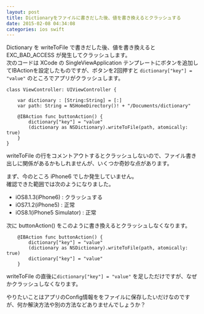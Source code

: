```yaml
---
layout: post
title: Dictionaryをファイルに書きだした後、値を書き換えるとクラッシュする
date: 2015-02-08 04:34:08
categories: ios swift
---
```

<!-- {% raw %} -->
<p>Dictionary を writeToFile で書きだした後、値を書き換えると EXC_BAD_ACCESS が発生してクラッシュします。<br>
次のコードは XCode の SingleViewApplication テンプレートにボタンを追加してIBActionを設定したものですが、ボタンを2回押すと <code>dictionary["key"] = "value"</code> のところでアプリがクラッシュします。</p>

<pre><code>class ViewController: UIViewController {

    var dictionary : [String:String] = [:]
    var path: String = NSHomeDirectory()! + "/Documents/dictionary"

    @IBAction func buttonAction() {
        dictionary["key"] = "value"
        (dictionary as NSDictionary).writeToFile(path, atomically: true)
    }
}
</code></pre>

<p>writeToFile の行をコメントアウトするとクラッシュしないので、ファイル書き出しに関係があるかもしれませんが、いくつか奇妙な点があります。  </p>

<p>まず、今のところ iPhone6 でしか発生していません。<br>
確認できた範囲では次のようになりました。</p>

<ul>
<li>iOS8.1.3(iPhone6) : クラッシュする</li>
<li>iOS7.1.2(iPhone5) : 正常</li>
<li>iOS8.1(iPhone5 Simulator) : 正常</li>
</ul>

<p>次に buttonAction() をこのように書き換えるとクラッシュしなくなります。</p>

<pre><code>    @IBAction func buttonAction() {
        dictionary["key"] = "value"
        (dictionary as NSDictionary).writeToFile(path, atomically: true)
        dictionary["key"] = "value"
    }
</code></pre>

<p>writeToFile の直後に<code>dictionary["key"] = "value"</code> を足しただけですが、なぜかクラッシュしなくなります。</p>

<p>やりたいことはアプリのConfig情報ををファイルに保存したいだけなのですが、何か解決方法や別の方法などありませんでしょうか？</p>
<!-- {% endraw %} -->
